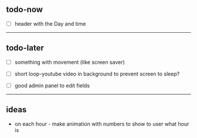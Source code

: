 ## todo-now

- [ ] header with the Day and time

---

## todo-later

- [ ] something with movement (like screen saver)
- [ ] short loop-youtube video in background to prevent screen to sleep?

- [ ] good admin panel to edit fields

---

## ideas

- on each hour - make animation with numbers to show to user what hour is